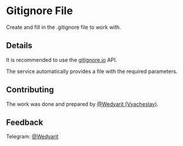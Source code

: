 # Gitignore File
Create and fill in the .gitignore file to work with.

## Details

It is recommended to use the [gitignore.io](https://www.toptal.com/developers/gitignore) API. 

The service automatically provides a file with the required parameters.

## Contributing
The work was done and prepared by [@Wedyarit (Vyacheslav)](https://github.com/Wedyarit).

## Feedback
Telegram: [@Wedyarit](https://t.me/Wedyarit)